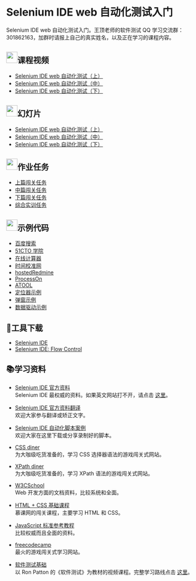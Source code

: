 # Selenium IDE web 自动化测试入门

Selenium IDE web 自动化测试入门。王顶老师的软件测试 QQ 学习交流群：301862163，加群时请报上自己的真实姓名，以及正在学习的课程内容。

## <img src="https://raw.githubusercontent.com/wangding/courses/master/images/video.png" height="30">课程视频

- [Selenium IDE web 自动化测试（上）](http://edu.51cto.com/course/course_id-7320.html)  
- [Selenium IDE web 自动化测试（中）](http://edu.51cto.com/course/course_id-7425.html)
- [Selenium IDE web 自动化测试（下）](http://edu.51cto.com/course/course_id-7578.html)

## <img src="https://raw.githubusercontent.com/wangding/courses/master/images/presentation.png" height="30">幻灯片

- [Selenium IDE web 自动化测试（上）](https://github.com/wangding/courses/blob/master/seleniumIDE/Selenium%20IDE%20WEB%E8%87%AA%E5%8A%A8%E5%8C%96%E6%B5%8B%E8%AF%95%E5%85%A5%E9%97%A8%EF%BC%88%E4%B8%8A%EF%BC%89.pptx?raw=true)  
- [Selenium IDE web 自动化测试（中）](https://github.com/wangding/courses/blob/master/seleniumIDE/Selenium%20IDE%20WEB%E8%87%AA%E5%8A%A8%E5%8C%96%E6%B5%8B%E8%AF%95%E5%85%A5%E9%97%A8%EF%BC%88%E4%B8%AD%EF%BC%89.pptx?raw=true)
- [Selenium IDE web 自动化测试（下）](https://github.com/wangding/courses/blob/master/seleniumIDE/Selenium%20IDE%20WEB%E8%87%AA%E5%8A%A8%E5%8C%96%E6%B5%8B%E8%AF%95%E5%85%A5%E9%97%A8%EF%BC%88%E4%B8%8B%EF%BC%89.pptx?raw=true)

## <img src="https://raw.githubusercontent.com/wangding/courses/master/images/homework.png" height="30">作业任务

- [上篇闯关任务](assignment1.md)
- [中篇闯关任务](assignment2.md)
- [下篇闯关任务](assignment3.md)
- [综合实训任务](assignment4.md)

## <img src="https://raw.githubusercontent.com/wangding/courses/master/images/code.png" height="30">示例代码

- [百度搜索](https://github.com/wangding/seIDE/tree/master/baidu)
- [51CTO 学院](https://github.com/wangding/seIDE/tree/master/edu51cto)
- [在线计算器](https://github.com/wangding/seIDE/tree/master/zxjsq)
- [时间校准网](https://github.com/wangding/seIDE/tree/master/time)
- [hostedRedmine](https://github.com/wangding/seIDE/tree/master/hostedredmine)
- [ProcessOn](https://github.com/wangding/seIDE/tree/master/ProcessOn)
- [ATOOL](https://github.com/wangding/seIDE/tree/master/ATOOL)
- [定位器示例](https://github.com/wangding/seIDE/tree/master/locator)
- [弹窗示例](https://github.com/wangding/seIDE/tree/master/alert)
- [数据驱动示例](https://github.com/wangding/seIDE/tree/master/DDT)

## :hammer:工具下载

- [Selenium IDE](https://addons.mozilla.org/zh-CN/firefox/addon/selenium-ide/)
- [Selenium IDE: Flow Control](https://addons.mozilla.org/zh-CN/firefox/addon/flow-control/)

## :books:学习资料

- [Selenium IDE 官方资料](http://www.seleniumhq.org/docs/02_selenium_ide.jsp)  
  Selenium IDE 最权威的资料。如果英文网站打不开，请点击 [这里](https://github.com/wangding/SeleniumIDEDoc/blob/master/images/seleniumIDEDoc.png)。
  
- [Selenium IDE 官方资料翻译](https://github.com/wangding/SeleniumIDEDoc)  
  欢迎大家参与翻译或矫正文字。
  
- [Selenium IDE 自动化脚本案例](https://github.com/wangding/seIDE)  
  欢迎大家在这里下载或分享录制好的脚本。
  
- [CSS diner](http://flukeout.github.io/)  
  为大咖级吃货准备的，学习 CSS 选择器语法的游戏闯关式网站。
  
- [XPath diner](http://www.topswagcode.com/xpath/)  
  为大咖级吃货准备的，学习 XPath 语法的游戏闯关式网站。
  
- [W3CSchool](http://www.w3school.com.cn/)  
  Web 开发方面的文档资料，比较系统和全面。
  
- [HTML + CSS 基础课程](http://www.imooc.com/learn/9)  
  慕课网的闯关课程，主要学习 HTML 和 CSS。
  
- [JavaScript 标准参考教程](http://JavaScript。ruanyifeng。com)  
  比较权威而且全面的资料。
  
- [freecodecamp](https://freecodecamp.cn/)  
  最火的游戏闯关式学习网站。
  
- [软件测试基础](http://edu.51cto.com/course/course_id-1026.html)  
  以 Ron Patton 的《软件测试》为教材的视频课程。完整学习路线点击 [这里](http://www.hostedredmine.com/projects/software_testing/wiki/2016-2)。 
